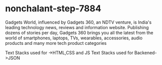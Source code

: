 # nonchalant-step-7884
Gadgets World, influenced by Gadgets 360, an NDTV venture, is India's leading technology news, reviews and information website. Publishing dozens of stories per day, Gadgets 360 brings you all the latest from the world of smartphones, laptops, TVs, wearables, accessories, audio products and many more tech product categories

Text Stacks used for ->HTML,CSS and JS
Text Stacks used for Backened->JSON
